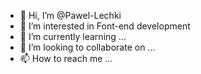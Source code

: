 - 👋 Hi, I’m @Pawel-Lechki
- 👀 I’m interested in Font-end development
- 🌱 I’m currently learning ...
- 💞️ I’m looking to collaborate on ...
- 📫 How to reach me ...

<!---
Pawel-Lechki/Pawel-Lechki is a ✨ special ✨ repository because its `README.md` (this file) appears on your GitHub profile.
You can click the Preview link to take a look at your changes.
--->
